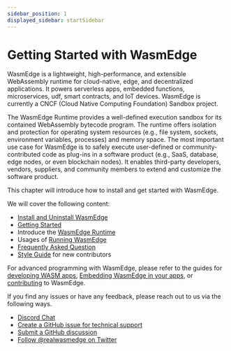 ```yaml
---
sidebar_position: 1
displayed_sidebar: startSidebar
---
```


# Getting Started with WasmEdge

WasmEdge is a lightweight, high-performance, and extensible WebAssembly runtime for cloud-native, edge, and decentralized applications. It powers serverless apps, embedded functions, microservices, udf, smart contracts, and IoT devices. WasmEdge is currently a CNCF (Cloud Native Computing Foundation) Sandbox project.

The WasmEdge Runtime provides a well-defined execution sandbox for its contained WebAssembly bytecode program. The runtime offers isolation and protection for operating system resources (e.g., file system, sockets, environment variables, processes) and memory space. The most important use case for WasmEdge is to safely execute user-defined or community-contributed code as plug-ins in a software product (e.g., SaaS, database, edge nodes, or even blockchain nodes). It enables third-party developers, vendors, suppliers, and community members to extend and customize the software product.

This chapter will introduce how to install and get started with WasmEdge.

We will cover the following content:

- [Install and Uninstall WasmEdge](install.md)
- [Getting Started](/category/getting-started-with-wasmEdge)
- Introduce the [WasmEdge Runtime](/category/what-is-wasmedge)
- Usages of [Running WasmEdge](/category/running-with-wasmedge)
- [Frequently Asked Question](faq.md)
- [Style Guide](style_guide.md) for new contributors 

For advanced programming with WasmEdge, please refer to the guides for [developing WASM apps](../develop/overview.md), [Embedding WasmEdge in your apps](../embed/overview.md), or [contributing](../contribute/overview.md) to WasmEdge.

If you find any issues or have any feedback, please reach out to us via the following ways.

- [Discord Chat](https://discord.gg/U4B5sFTkFc)
- [Create a GitHub issue for technical support](https://github.com/WasmEdge/WasmEdge/issues)
- [Submit a GitHub discussion](https://github.com/WasmEdge/WasmEdge/discussions)
- [Follow @realwasmedge on Twitter](https://twitter.com/realwasmedge)
